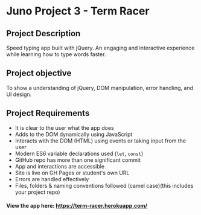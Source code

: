 # Juno Project 3 - Term Racer



## Project Description

Speed typing app built with jQuery. An engaging and interactive experience while learning how to type words faster.

## Project objective

To show a understanding of jQuery, DOM manipulation, error handling, and UI design.

## Project Requirements

-   It is clear to the user what the app does
-   Adds to the DOM dynamically using JavaScript
-   Interacts with the DOM (HTML) using events or taking input from the user
-   Modern ES6 variable declarations used (`let`, `const`)
-   GitHub repo has more than one significant commit
-   App and interactions are accessible
-   Site is live on GH Pages or student's own URL
-   Errors are handled effectively
-   Files, folders & naming conventions followed (camel case)(this includes your project repo)


#### View the app here: https://term-racer.herokuapp.com/



